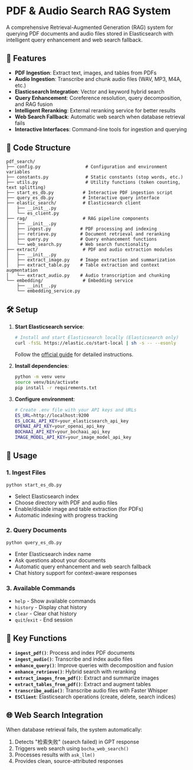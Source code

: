 # PDF & Audio Search RAG System

A comprehensive Retrieval-Augmented Generation (RAG) system for querying PDF documents and audio files stored in Elasticsearch with intelligent query enhancement and web search fallback.

## 🚀 Features

- **PDF Ingestion**: Extract text, images, and tables from PDFs
- **Audio Ingestion**: Transcribe and chunk audio files (WAV, MP3, M4A, etc.)
- **Elasticsearch Integration**: Vector and keyword hybrid search
- **Query Enhancement**: Coreference resolution, query decomposition, and RAG fusion
- **Intelligent Reranking**: External reranking service for better results
- **Web Search Fallback**: Automatic web search when database retrieval fails
- **Interactive Interfaces**: Command-line tools for ingestion and querying

## 📁 Code Structure

```
pdf_search/
├── config.py                 # Configuration and environment variables
├── constants.py              # Static constants (stop words, etc.)
├── utils.py                  # Utility functions (token counting, text splitting)
├── start_es_db.py           # Interactive PDF ingestion script
├── query_es_db.py           # Interactive query interface
├── elastic_search/          # Elasticsearch client
│   ├── __init__.py
│   └── es_client.py
├── rag/                     # RAG pipeline components
│   ├── __init__.py
│   ├── ingest.py           # PDF processing and indexing
│   ├── retrieve.py         # Document retrieval and reranking
│   ├── query.py            # Query enhancement functions
│   └── web_search.py       # Web search functionality
├── extract/                 # PDF and audio extraction modules
│   ├── __init__.py
│   ├── extract_image.py    # Image extraction and summarization
│   ├── extract_table.py    # Table extraction and context augmentation
│   └── extract_audio.py    # Audio transcription and chunking
└── embedding/               # Embedding service
    ├── __init__.py
    └── embedding_service.py
```

## 🛠️ Setup

1. **Start Elasticsearch service**:
   ```bash
   # Install and start Elasticsearch locally (Elasticsearch only)
   curl -fsSL https://elastic.co/start-local | sh -s -- --esonly
   ```
   Follow the [official guide](https://github.com/elastic/start-local) for detailed instructions.

2. **Install dependencies**:
   ```bash
   python -m venv venv
   source venv/bin/activate
   pip install -r requirements.txt
   ```

3. **Configure environment**:
   ```bash
   # Create .env file with your API keys and URLs
   ES_URL=http://localhost:9200
   ES_LOCAL_API_KEY=your_elasticsearch_api_key
   OPENAI_API_KEY=your_openai_api_key
   BOCHAAI_API_KEY=your_bochaai_api_key
   IMAGE_MODEL_API_KEY=your_image_model_api_key
   ```

## 📖 Usage

### 1. Ingest Files
```bash
python start_es_db.py
```
- Select Elasticsearch index
- Choose directory with PDF and audio files
- Enable/disable image and table extraction (for PDFs)
- Automatic indexing with progress tracking

### 2. Query Documents
```bash
python query_es_db.py
```
- Enter Elasticsearch index name
- Ask questions about your documents
- Automatic query enhancement and web search fallback
- Chat history support for context-aware responses

### 3. Available Commands
- `help` - Show available commands
- `history` - Display chat history
- `clear` - Clear chat history
- `quit`/`exit` - End session

## 🔧 Key Functions

- **`ingest_pdf()`**: Process and index PDF documents
- **`ingest_audio()`**: Transcribe and index audio files
- **`enhance_query()`**: Improve queries with decomposition and fusion
- **`enhance_retrieve()`**: Hybrid search with reranking
- **`extract_images_from_pdf()`**: Extract and summarize images
- **`extract_tables_from_pdf()`**: Extract and augment tables
- **`transcribe_audio()`**: Transcribe audio files with Faster Whisper
- **`ESClient`**: Elasticsearch operations (create, delete, search indices)

## 🌐 Web Search Integration

When database retrieval fails, the system automatically:
1. Detects "检索失败" (search failed) in GPT response
2. Triggers web search using `bocha_web_search()`
3. Processes results with `ask_llm()`
4. Provides clean, source-attributed responses
